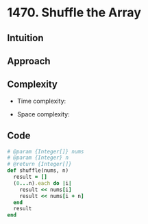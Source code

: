 # 1470. Shuffle the Array

## Intuition

## Approach
<!-- Describe your approach to solving the problem. -->

## Complexity

- Time complexity:
<!-- Add your time complexity here, e.g. $$O(n)$$ -->

- Space complexity:
<!-- Add your space complexity here, e.g. $$O(n)$$ -->

## Code

```ruby
# @param {Integer[]} nums
# @param {Integer} n
# @return {Integer[]}
def shuffle(nums, n)
  result = []
  (0...n).each do |i|
    result << nums[i]
    result << nums[i + n]
  end
  result
end
```

